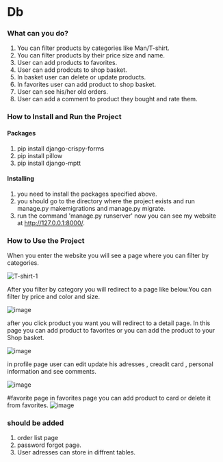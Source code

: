 # Db


### What can you do?

1. You can filter products by categories like Man/T-shirt.
2. You can filter products by their price size and name.
3. User can add products to favorites. 
4. User can add prodcuts to shop basket. 
5. In basket user can delete or update products.
6. In favorites user can add product to shop basket.
7. User can see his/her old orders.  
8. User can add a comment to product they bought and rate them.

### How to Install and Run the Project
#### Packages
1. pip install django-crispy-forms
2. pip install pillow
3. pip install django-mptt


#### Installing 
1. you need to install the packages specified above. 
2. you should go to the directory where the project exists and run manage.py makemigrations and manage.py migrate.
3. run the command 'manage.py runserver' now you can see my website at http://127.0.0.1:8000/.


### How to Use the Project
When you enter the website you will see a page where you can filter by categories.


![T-shirt-1](https://user-images.githubusercontent.com/73540960/212908707-1ba20056-114b-4e97-9f33-b44f2c25ee0e.jpg)


After you filter by category you will redirect to a page like below.You can filter by price and color and size.

![image](https://user-images.githubusercontent.com/73540960/213199594-a1584b9c-8c9f-4c90-91a1-fe79ce420284.png)

after you click product you want you will redirect to a detail page. In this page you can add product to favorites or you can add the product to your Shop basket.

![image](https://user-images.githubusercontent.com/73540960/213201386-8903c4ac-c7ac-4843-b6e9-c010e7945ac6.png)

in profile page user can edit update his adresses , creadit card , personal information and see comments. 

![image](https://user-images.githubusercontent.com/73540960/213202810-8af8216e-02ef-48a1-ade4-18388e046ae8.png)

#favorite page
in favorites page you can add product to card or delete it from favorites.
![image](https://user-images.githubusercontent.com/73540960/213203778-28b6457f-3d4f-4adf-80c9-e4f924fa9cb6.png)






### should be added 
1. order list page 
2. password forgot page.
3. User adresses can store in diffrent tables.





